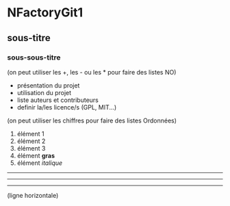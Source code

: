 # NFactoryGit1
## sous-titre
### sous-sous-titre

(on peut utiliser les +, les - ou les * pour faire des listes NO)
  - présentation du projet
  - utilisation du projet
  - liste auteurs et contributeurs
  - definir la/les licence/s (GPL, MIT...)
  
(on peut utiliser les chiffres pour faire des listes Ordonnées)
  1. élément 1
  2. élément 2
  3. élément 3
  4. élément **gras**
  5. élément *italique*
  
  -----
  ----
  ---
  (ligne horizontale)
  
  
